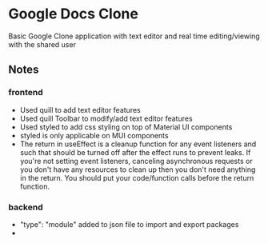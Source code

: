 # Google Docs Clone
Basic Google Clone application with text editor and real time editing/viewing with the shared user

## Notes
### frontend
- Used quill to add text editor features
- Used quill Toolbar to modify/add text editor features
- Used styled to add css styling on top of Material UI components
- styled is only applicable on MUI components
- The return in useEffect is a cleanup function for any event listeners and such that should be turned off after the effect runs to prevent leaks. If you're not setting event listeners, canceling asynchronous requests or you don't have any resources to clean up then you don't need anything in the return. You should put your code/function calls before the return function.

### backend
- "type": "module" added to json file to import and export packages 
- 
